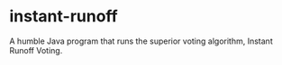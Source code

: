 # instant-runoff

A humble Java program that runs the superior voting algorithm, Instant Runoff Voting.
